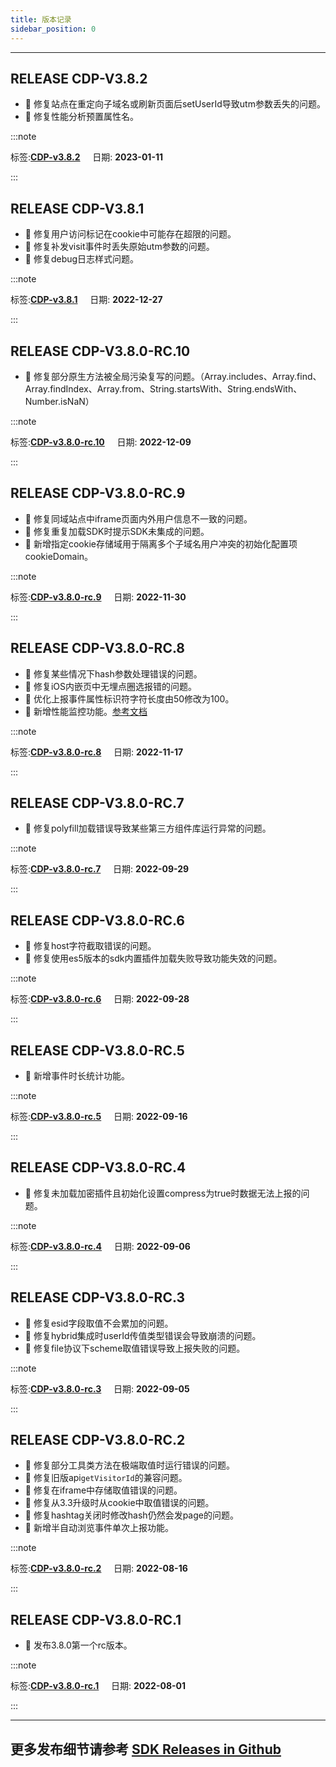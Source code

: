 ```yaml
---
title: 版本记录
sidebar_position: 0
---
```

----
## RELEASE CDP-V3.8.2

- 🐞 修复站点在重定向子域名或刷新页面后setUserId导致utm参数丢失的问题。
- 🐞 修复性能分析预置属性名。

:::note 

 标签:**[CDP-v3.8.2](https://github.com/growingio/growingio-sdk-webjs-autotracker/releases/tag/CDP-v3.8.2)** &nbsp;&nbsp;&nbsp;&nbsp;日期: **2023-01-11** 

:::

## RELEASE CDP-V3.8.1

- 🐞 修复用户访问标记在cookie中可能存在超限的问题。
- 🐞 修复补发visit事件时丢失原始utm参数的问题。
- 🐞 修复debug日志样式问题。

:::note 

 标签:**[CDP-v3.8.1](https://github.com/growingio/growingio-sdk-webjs-autotracker/releases/tag/CDP-v3.8.1)** &nbsp;&nbsp;&nbsp;&nbsp;日期: **2022-12-27** 

:::

## RELEASE CDP-V3.8.0-RC.10

- 🐞 修复部分原生方法被全局污染复写的问题。（Array.includes、Array.find、Array.findIndex、Array.from、String.startsWith、String.endsWith、Number.isNaN）


:::note 

 标签:**[CDP-v3.8.0-rc.10](https://github.com/growingio/growingio-sdk-webjs-autotracker/releases/tag/CDP-v3.8.0-rc.10)** &nbsp;&nbsp;&nbsp;&nbsp;日期: **2022-12-09** 

:::

## RELEASE CDP-V3.8.0-RC.9

- 🐞 修复同域站点中iframe页面内外用户信息不一致的问题。
- 🐞 修复重复加载SDK时提示SDK未集成的问题。
- 🎉 新增指定cookie存储域用于隔离多个子域名用户冲突的初始化配置项 cookieDomain。

:::note 

 标签:**[CDP-v3.8.0-rc.9](https://github.com/growingio/growingio-sdk-webjs-autotracker/releases/tag/CDP-v3.8.0-rc.9)** &nbsp;&nbsp;&nbsp;&nbsp;日期: **2022-11-30** 

:::

## RELEASE CDP-V3.8.0-RC.8

- 🐞 修复某些情况下hash参数处理错误的问题。
- 🐞 修复iOS内嵌页中无埋点圈选报错的问题。
- 🌟 优化上报事件属性标识符字符长度由50修改为100。
- 🎉 新增性能监控功能。[参考文档](https://growingio.github.io/growingio-sdk-docs/docs/webjs/3.8/plugins/performance)

:::note 

 标签:**[CDP-v3.8.0-rc.8](https://github.com/growingio/growingio-sdk-webjs-autotracker/releases/tag/CDP-v3.8.0-rc.8)** &nbsp;&nbsp;&nbsp;&nbsp;日期: **2022-11-17** 

:::

## RELEASE CDP-V3.8.0-RC.7

- 🐞 修复polyfill加载错误导致某些第三方组件库运行异常的问题。

:::note 

 标签:**[CDP-v3.8.0-rc.7](https://github.com/growingio/growingio-sdk-webjs-autotracker/releases/tag/CDP-v3.8.0-rc.7)** &nbsp;&nbsp;&nbsp;&nbsp;日期: **2022-09-29** 

:::

## RELEASE CDP-V3.8.0-RC.6

- 🐞 修复host字符截取错误的问题。
- 🐞 修复使用es5版本的sdk内置插件加载失败导致功能失效的问题。

:::note 

 标签:**[CDP-v3.8.0-rc.6](https://github.com/growingio/growingio-sdk-webjs-autotracker/releases/tag/CDP-v3.8.0-rc.6)** &nbsp;&nbsp;&nbsp;&nbsp;日期: **2022-09-28** 

:::

## RELEASE CDP-V3.8.0-RC.5

- 🎉 新增事件时长统计功能。

:::note 

 标签:**[CDP-v3.8.0-rc.5](https://github.com/growingio/growingio-sdk-webjs-autotracker/releases/tag/CDP-v3.8.0-rc.5)** &nbsp;&nbsp;&nbsp;&nbsp;日期: **2022-09-16** 

:::

## RELEASE CDP-V3.8.0-RC.4

- 🐞 修复未加载加密插件且初始化设置compress为true时数据无法上报的问题。

:::note 

 标签:**[CDP-v3.8.0-rc.4](https://github.com/growingio/growingio-sdk-webjs-autotracker/releases/tag/CDP-v3.8.0-rc.4)** &nbsp;&nbsp;&nbsp;&nbsp;日期: **2022-09-06** 

:::

## RELEASE CDP-V3.8.0-RC.3

* 🐞 修复esid字段取值不会累加的问题。
* 🐞 修复hybrid集成时userId传值类型错误会导致崩溃的问题。
* 🐞 修复file协议下scheme取值错误导致上报失败的问题。

:::note 

 标签:**[CDP-v3.8.0-rc.3](https://github.com/growingio/growingio-sdk-webjs-autotracker/releases/tag/CDP-v3.8.0-rc.3)** &nbsp;&nbsp;&nbsp;&nbsp;日期: **2022-09-05** 

:::

## RELEASE CDP-V3.8.0-RC.2

* 🐞 修复部分工具类方法在极端取值时运行错误的问题。
* 🐞 修复旧版api`getVisitorId`的兼容问题。
* 🐞 修复在iframe中存储取值错误的问题。
* 🐞 修复从3.3升级时从cookie中取值错误的问题。
* 🐞 修复hashtag关闭时修改hash仍然会发page的问题。
* 🎉 新增半自动浏览事件单次上报功能。

:::note 

 标签:**[CDP-v3.8.0-rc.2](https://github.com/growingio/growingio-sdk-webjs-autotracker/releases/tag/CDP-v3.8.0-rc.2)** &nbsp;&nbsp;&nbsp;&nbsp;日期: **2022-08-16** 

:::

## RELEASE CDP-V3.8.0-RC.1

* 🎉 发布3.8.0第一个rc版本。

:::note 

 标签:**[CDP-v3.8.0-rc.1](https://github.com/growingio/growingio-sdk-webjs-autotracker/releases/tag/CDP-v3.8.0-rc.1)** &nbsp;&nbsp;&nbsp;&nbsp;日期: **2022-08-01** 

:::

---
## 更多发布细节请参考 [SDK Releases in Github](https://github.com/growingio/growingio-sdk-webjs-autotracker/releases)